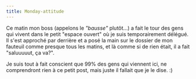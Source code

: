 ```yaml
---
title: Monday-attitude
---
```


Ce matin mon boss (appelons le _"bausse"_ plutôt...) a fait le tour des gens
qui vivent dans le petit "espace ouvert" où je suis temporairement délégué. Il
s'est approché par derrière et a posé la main sur le dossier de mon fauteuil
comme presque tous les matins, et là comme si de rien était, il a fait
"saluuuuut, ça va?".

Je suis tout à fait conscient que 99% des gens qui viennent ici, ne
comprendront rien à ce petit post, mais juste il fallait que je le dise. :)

